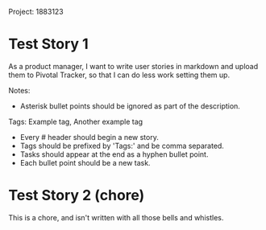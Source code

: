 Project: 1883123


# Test Story 1

As a product manager,
I want to write user stories in markdown and upload them to Pivotal Tracker,
so that I can do less work setting them up.

Notes:
* Asterisk bullet points should be ignored as part of the description.

Tags: Example tag, Another example tag

- Every # header should begin a new story.
- Tags should be prefixed by 'Tags:' and be comma separated.
- Tasks should appear at the end as a hyphen bullet point.
- Each bullet point should be a new task.


# Test Story 2 (chore)

This is a chore, and isn't written with all those bells and whistles.
